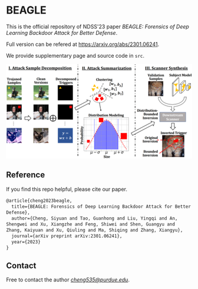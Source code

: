 # BEAGLE

This is the official repository of NDSS'23 paper *BEAGLE: Forensics of Deep Learning Backdoor Attack for Better Defense*.

Full version can be refered at https://arxiv.org/abs/2301.06241.

We provide supplementary page and source code in `src`.

![My Image](overview.png)

## Reference
If you find this repo helpful, please cite our paper.
```
@article{cheng2023beagle,
  title={BEAGLE: Forensics of Deep Learning Backdoor Attack for Better Defense},
  author={Cheng, Siyuan and Tao, Guanhong and Liu, Yingqi and An, Shengwei and Xu, Xiangzhe and Feng, Shiwei and Shen, Guangyu and Zhang, Kaiyuan and Xu, Qiuling and Ma, Shiqing and Zhang, Xiangyu},
  journal={arXiv preprint arXiv:2301.06241},
  year={2023}
}
```

## Contact
Free to contact the author *cheng535@purdue.edu*.
